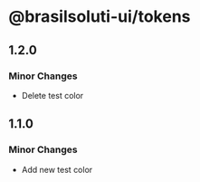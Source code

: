 # @brasilsoluti-ui/tokens

## 1.2.0

### Minor Changes

- Delete test color

## 1.1.0

### Minor Changes

- Add new test color
